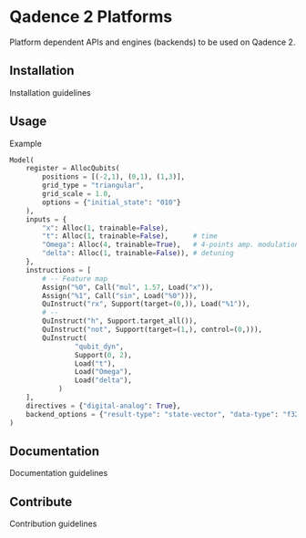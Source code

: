 # Qadence 2 Platforms
Platform dependent APIs and engines (backends) to be used on Qadence 2.


## Installation
Installation guidelines

## Usage

Example
```python
Model(
    register = AllocQubits(
        positions = [(-2,1), (0,1), (1,3)],
        grid_type = "triangular",
        grid_scale = 1.0,
        options = {"initial_state": "010"}
    ),
    inputs = {
        "x": Alloc(1, trainable=False),
        "t": Alloc(1, trainable=False),      # time
        "Omega": Alloc(4, trainable=True),   # 4-points amp. modulation
        "delta": Alloc(1, trainable=False)), # detuning
    },
    instructions = [
        # -- Feature map
        Assign("%0", Call("mul", 1.57, Load("x")),
        Assign("%1", Call("sin", Load("%0"))),
        QuInstruct("rx", Support(target=(0,)), Load("%1")),
        # --
        QuInstruct("h", Support.target_all()),
        QuInstruct("not", Support(target=(1,), control=(0,))),
        QuInstruct(
		        "qubit_dyn",
		        Support(0, 2),
		        Load("t"),
		        Load("Omega"),
		        Load("delta"),
		    )
    ],
    directives = {"digital-analog": True},
    backend_options = {"result-type": "state-vector", "data-type": "f32"}
)
```

## Documentation
Documentation guidelines

## Contribute
Contribution guidelines
